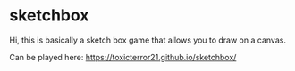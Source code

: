 # sketchbox
Hi, this is basically a sketch box game that allows you to draw on a canvas.


Can be played here: https://toxicterror21.github.io/sketchbox/
